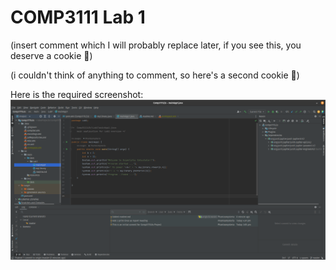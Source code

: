 # COMP3111 Lab 1

(insert comment which I will probably replace later, if you see this, you deserve a cookie 🍪)

(i couldn't think of anything to comment, so here's a second cookie 🍪)

Here is the required screenshot:
![wow you see this](https://github.com/Phantasmysteria/Comp3111LEx/blob/master/src/main/java/Lab1/monitorshot.png)